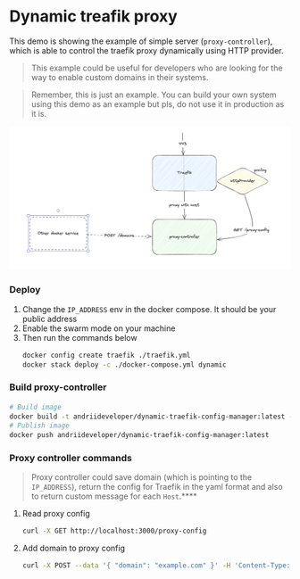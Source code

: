 # Dynamic treafik proxy

This demo is showing the example of simple server (`proxy-controller`), which is able to control the traefik proxy dynamically using HTTP provider.

> This example could be useful for developers who are looking for the way to enable custom domains in their systems.

> Remember, this is just an example. You can build your own system using this demo as an example but pls, do not use it in production as it is. 

![diagram.png](./diagram.png)


### Deploy

1. Change the `IP_ADDRESS` env in the docker compose. It should be your public address
2. Enable the swarm mode on your machine
3. Then run the commands below
   ```bash
   docker config create traefik ./traefik.yml
   docker stack deploy -c ./docker-compose.yml dynamic
   ```

### Build proxy-controller

```bash
# Build image
docker build -t andriideveloper/dynamic-traefik-config-manager:latest --platform linux/amd64 ./proxy-controller
# Publish image
docker push andriideveloper/dynamic-traefik-config-manager:latest
```

### Proxy controller commands

> Proxy controller could save domain (which is pointing to the `IP_ADDRESS`), return the config for Traefik in the yaml format and also to return custom message for each `Host`.****

1. Read proxy config
   ```bash
   curl -X GET http://localhost:3000/proxy-config
   ```

2. Add domain to proxy config
   ```bash
   curl -X POST --data '{ "domain": "example.com" }' -H 'Content-Type: application/json' http://localhost:3000/domains
   ```
